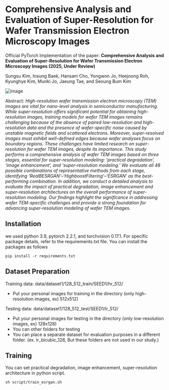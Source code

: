 # Comprehensive Analysis and Evaluation of Super-Resolution for Wafer Transmission Electron Microscopy Images

Official PyTorch Implementation of the paper: **Comprehensive Analysis and Evaluation of Super-Resolution for Wafer Transmission Electron Microscopy Images (2025, Under Review)**

Sungsu Kim, Insung Baek, Hansam Cho, Yongwon Jo, Heejoong Roh, Kyunghye Kim, Munki Jo, Jaeung Tae, and Seoung Bum Kim

![image](https://github.com/user-attachments/assets/fbd63d84-c458-40c1-9bc2-eeecbe47b120)

Abstract: *High-resolution wafer transmission electron microscopy (TEM) images are vital for nano-level analysis in semiconductor manufacturing. While super-resolution offers significant potential for obtaining high-resolution images, training models for wafer TEM images remains challenging because of the absence of paired low-resolution and high-resolution data and the presence of wafer-specific noise caused by unstable magnetic fields and scattered electrons.  Moreover, super-resolved images must exhibit well-defined edges because wafer analyses focus on boundary regions. These challenges have limited research on super-resolution for wafer TEM images, despite its importance. This study performs a comprehensive analysis of wafer TEM images based on three stages, essential for super-resolution modeling: ‘practical degradation’, ‘image enhancement’, and ‘super-resolution modeling.’ We evaluate all 48 possible combinations of representative methods from each stage, identifying ‘RealBESRGAN’–‘HighboostFiltering’–‘ESRGAN’ as the best-performing combination. In addition, we conduct a detailed analysis to evaluate the impact of practical degradation, image enhancement and super-resolution architectures on the overall performance of super-resolution modeling. Our findings highlight the significance in addressing wafer TEM-specific challenges and provide a strong foundation for advancing super-resolution modeling of wafer TEM images.*

## Installation
we used python 3.9, pytorch 2.2.1, and torchvision 0.17.1. For specific package details, refer to the requirements.txt file. You can install the packages as follows
```
pip install -r requirements.txt
```

## Dataset Preparation
Training data: data/dataset1/128_512_train/SEED1/hr_512/
 - Put your personal images for training in the directory (only high-resolution images, ex) 512x512)

Testing data: data/dataset1/128_512_test/SEED1/lr_512/
 - Put your personal images for testing in the directory (only low-resolution images, ex) 128x128)
 - You can other folders for testing 
 - You can place a separate dataset for evaluation purposes in a different folder. (ex. lr_bicubic_128, But these folders are not used in our study.)

## Training
You can set practical degradation, image enhancement, super-resolution architecture in python script.
```
sh script/train_esrgan.sh
```
 
